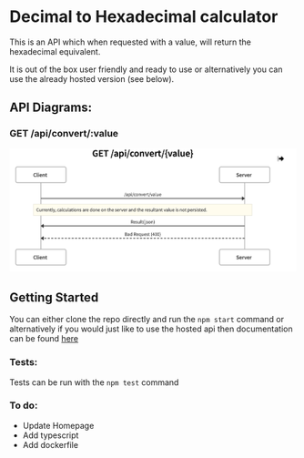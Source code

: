 # Decimal to Hexadecimal calculator

This is an API which when requested with a value, will return the hexadecimal equivalent.

It is out of the box user friendly and ready to use or alternatively you can use the already hosted version (see below).

## API Diagrams:

### GET /api/convert/:value

![](diagrams/getConvertedValue.png)

## Getting Started

You can either clone the repo directly and run the `npm start` command or alternatively if you would just like to use the hosted api then documentation can be found [here](https://decimal-to-hexadecimal.herokuapp.com/api-docs/api-docs)

### Tests:

Tests can be run with the `npm test` command

### To do:

- Update Homepage
- Add typescript
- Add dockerfile
